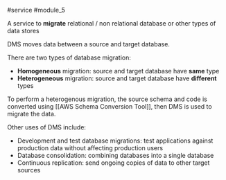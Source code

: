 #service #module_5

A service to **migrate** relational / non relational database or other types of data stores

DMS moves data between a source and target database.

There are two types of database migration:
- **Homogeneous** migration: source and target database have **same** type
- **Heterogeneous** migration: source and target database have **different** types

To perform a heterogenous migration, the source schema and code is converted using [[AWS Schema Conversion Tool]], then DMS is used to migrate the data.

Other uses of DMS include:
- Development and test database migrations: test applications against production data without affecting production users
- Database consolidation: combining databases into a single database
- Continuous replication: send ongoing copies of data to other target sources
